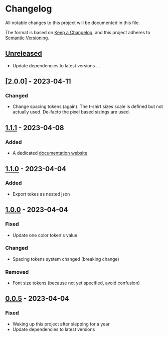 # Changelog

All notable changes to this project will be documented in this file.

The format is based on [Keep a Changelog](https://keepachangelog.com/en/1.0.0/),
and this project adheres to [Semantic Versioning](https://semver.org/spec/v2.0.0.html).

## [Unreleased]

- Update dependencies to latest versions
  ...

## [2.0.0] - 2023-04-11

### Changed

- Change spacing tokens (again). The t-shirt sizes scale is defined but not actually used. De-facto the pixel based sizings are used.

## [1.1.1] - 2023-04-08

### Added

- A dedicated [documentation website](https://digitalservicebund.github.io/style-dictionary/)

## [1.1.0] - 2023-04-04

### Added

- Export tokes as nested json

## [1.0.0] - 2023-04-04

### Fixed

- Update one color token's value

### Changed

- Spacing tokens system changed (breaking change)

### Removed

- Font size tokens (because not yet specified, avoid confusion)

## [0.0.5] - 2023-04-04

### Fixed

- Waking up this project after slepping for a year
- Update dependencies to latest versions

[Unreleased]: https://github.com/digitalservicebund/style-dictionary/compare/v1.1.1...HEAD
[1.1.1]: https://github.com/digitalservicebund/style-dictionary/compare/v1.1.0...v1.1.1
[1.1.0]: https://github.com/digitalservicebund/style-dictionary/compare/v1.0.0...v1.1.0
[1.0.0]: https://github.com/digitalservicebund/style-dictionary/compare/v0.0.5...v1.0.0
[0.0.5]: https://github.com/digitalservicebund/style-dictionary/compare/v0.0.4...v0.0.5
